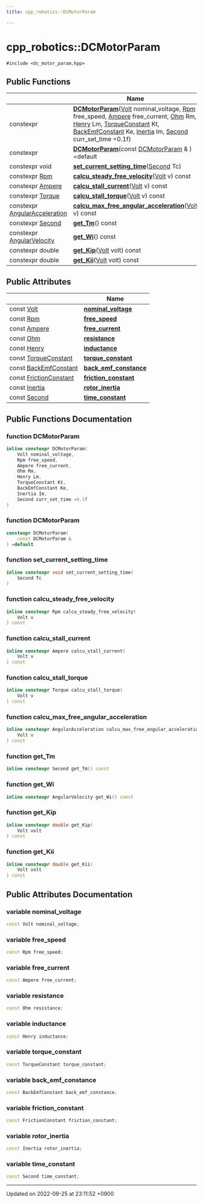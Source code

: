```yaml
---
title: cpp_robotics::DCMotorParam

---
```


# cpp_robotics::DCMotorParam






`#include <dc_motor_param.hpp>`

## Public Functions

|                | Name           |
| -------------- | -------------- |
| constexpr | **[DCMotorParam](/cpp_robotics_core/doxybook/Classes/structcpp__robotics_1_1DCMotorParam/#function-dcmotorparam)**([Volt](/cpp_robotics_core/doxybook/Namespaces/namespacecpp__robotics/#using-volt) nominal_voltage, [Rpm](/cpp_robotics_core/doxybook/Namespaces/namespacecpp__robotics/#using-rpm) free_speed, [Ampere](/cpp_robotics_core/doxybook/Namespaces/namespacecpp__robotics/#using-ampere) free_current, [Ohm](/cpp_robotics_core/doxybook/Namespaces/namespacecpp__robotics/#using-ohm) Rm, [Henry](/cpp_robotics_core/doxybook/Namespaces/namespacecpp__robotics/#using-henry) Lm, [TorqueConstant](/cpp_robotics_core/doxybook/Namespaces/namespacecpp__robotics/#using-torqueconstant) Kt, [BackEmfConstant](/cpp_robotics_core/doxybook/Namespaces/namespacecpp__robotics/#using-backemfconstant) Ke, [Inertia](/cpp_robotics_core/doxybook/Namespaces/namespacecpp__robotics/#using-inertia) Im, [Second](/cpp_robotics_core/doxybook/Namespaces/namespacecpp__robotics/#using-second) curr_set_time =0.1f) |
| constexpr | **[DCMotorParam](/cpp_robotics_core/doxybook/Classes/structcpp__robotics_1_1DCMotorParam/#function-dcmotorparam)**(const [DCMotorParam](/cpp_robotics_core/doxybook/Classes/structcpp__robotics_1_1DCMotorParam/) & ) =default |
| constexpr void | **[set_current_setting_time](/cpp_robotics_core/doxybook/Classes/structcpp__robotics_1_1DCMotorParam/#function-set-current-setting-time)**([Second](/cpp_robotics_core/doxybook/Namespaces/namespacecpp__robotics/#using-second) Tc) |
| constexpr [Rpm](/cpp_robotics_core/doxybook/Namespaces/namespacecpp__robotics/#using-rpm) | **[calcu_steady_free_velocity](/cpp_robotics_core/doxybook/Classes/structcpp__robotics_1_1DCMotorParam/#function-calcu-steady-free-velocity)**([Volt](/cpp_robotics_core/doxybook/Namespaces/namespacecpp__robotics/#using-volt) v) const |
| constexpr [Ampere](/cpp_robotics_core/doxybook/Namespaces/namespacecpp__robotics/#using-ampere) | **[calcu_stall_current](/cpp_robotics_core/doxybook/Classes/structcpp__robotics_1_1DCMotorParam/#function-calcu-stall-current)**([Volt](/cpp_robotics_core/doxybook/Namespaces/namespacecpp__robotics/#using-volt) v) const |
| constexpr [Torque](/cpp_robotics_core/doxybook/Namespaces/namespacecpp__robotics/#using-torque) | **[calcu_stall_torque](/cpp_robotics_core/doxybook/Classes/structcpp__robotics_1_1DCMotorParam/#function-calcu-stall-torque)**([Volt](/cpp_robotics_core/doxybook/Namespaces/namespacecpp__robotics/#using-volt) v) const |
| constexpr [AngularAcceleration](/cpp_robotics_core/doxybook/Namespaces/namespacecpp__robotics/#using-angularacceleration) | **[calcu_max_free_angular_acceleration](/cpp_robotics_core/doxybook/Classes/structcpp__robotics_1_1DCMotorParam/#function-calcu-max-free-angular-acceleration)**([Volt](/cpp_robotics_core/doxybook/Namespaces/namespacecpp__robotics/#using-volt) v) const |
| constexpr [Second](/cpp_robotics_core/doxybook/Namespaces/namespacecpp__robotics/#using-second) | **[get_Tm](/cpp_robotics_core/doxybook/Classes/structcpp__robotics_1_1DCMotorParam/#function-get-tm)**() const |
| constexpr [AngularVelocity](/cpp_robotics_core/doxybook/Namespaces/namespacecpp__robotics/#using-angularvelocity) | **[get_Wi](/cpp_robotics_core/doxybook/Classes/structcpp__robotics_1_1DCMotorParam/#function-get-wi)**() const |
| constexpr double | **[get_Kip](/cpp_robotics_core/doxybook/Classes/structcpp__robotics_1_1DCMotorParam/#function-get-kip)**([Volt](/cpp_robotics_core/doxybook/Namespaces/namespacecpp__robotics/#using-volt) volt) const |
| constexpr double | **[get_Kii](/cpp_robotics_core/doxybook/Classes/structcpp__robotics_1_1DCMotorParam/#function-get-kii)**([Volt](/cpp_robotics_core/doxybook/Namespaces/namespacecpp__robotics/#using-volt) volt) const |

## Public Attributes

|                | Name           |
| -------------- | -------------- |
| const [Volt](/cpp_robotics_core/doxybook/Namespaces/namespacecpp__robotics/#using-volt) | **[nominal_voltage](/cpp_robotics_core/doxybook/Classes/structcpp__robotics_1_1DCMotorParam/#variable-nominal-voltage)**  |
| const [Rpm](/cpp_robotics_core/doxybook/Namespaces/namespacecpp__robotics/#using-rpm) | **[free_speed](/cpp_robotics_core/doxybook/Classes/structcpp__robotics_1_1DCMotorParam/#variable-free-speed)**  |
| const [Ampere](/cpp_robotics_core/doxybook/Namespaces/namespacecpp__robotics/#using-ampere) | **[free_current](/cpp_robotics_core/doxybook/Classes/structcpp__robotics_1_1DCMotorParam/#variable-free-current)**  |
| const [Ohm](/cpp_robotics_core/doxybook/Namespaces/namespacecpp__robotics/#using-ohm) | **[resistance](/cpp_robotics_core/doxybook/Classes/structcpp__robotics_1_1DCMotorParam/#variable-resistance)**  |
| const [Henry](/cpp_robotics_core/doxybook/Namespaces/namespacecpp__robotics/#using-henry) | **[inductance](/cpp_robotics_core/doxybook/Classes/structcpp__robotics_1_1DCMotorParam/#variable-inductance)**  |
| const [TorqueConstant](/cpp_robotics_core/doxybook/Namespaces/namespacecpp__robotics/#using-torqueconstant) | **[torque_constant](/cpp_robotics_core/doxybook/Classes/structcpp__robotics_1_1DCMotorParam/#variable-torque-constant)**  |
| const [BackEmfConstant](/cpp_robotics_core/doxybook/Namespaces/namespacecpp__robotics/#using-backemfconstant) | **[back_emf_constance](/cpp_robotics_core/doxybook/Classes/structcpp__robotics_1_1DCMotorParam/#variable-back-emf-constance)**  |
| const [FrictionConstant](/cpp_robotics_core/doxybook/Namespaces/namespacecpp__robotics/#using-frictionconstant) | **[friction_constant](/cpp_robotics_core/doxybook/Classes/structcpp__robotics_1_1DCMotorParam/#variable-friction-constant)**  |
| const [Inertia](/cpp_robotics_core/doxybook/Namespaces/namespacecpp__robotics/#using-inertia) | **[rotor_inertia](/cpp_robotics_core/doxybook/Classes/structcpp__robotics_1_1DCMotorParam/#variable-rotor-inertia)**  |
| const [Second](/cpp_robotics_core/doxybook/Namespaces/namespacecpp__robotics/#using-second) | **[time_constant](/cpp_robotics_core/doxybook/Classes/structcpp__robotics_1_1DCMotorParam/#variable-time-constant)**  |

## Public Functions Documentation

### function DCMotorParam

```cpp
inline constexpr DCMotorParam(
    Volt nominal_voltage,
    Rpm free_speed,
    Ampere free_current,
    Ohm Rm,
    Henry Lm,
    TorqueConstant Kt,
    BackEmfConstant Ke,
    Inertia Im,
    Second curr_set_time =0.1f
)
```


### function DCMotorParam

```cpp
constexpr DCMotorParam(
    const DCMotorParam & 
) =default
```


### function set_current_setting_time

```cpp
inline constexpr void set_current_setting_time(
    Second Tc
)
```


### function calcu_steady_free_velocity

```cpp
inline constexpr Rpm calcu_steady_free_velocity(
    Volt v
) const
```


### function calcu_stall_current

```cpp
inline constexpr Ampere calcu_stall_current(
    Volt v
) const
```


### function calcu_stall_torque

```cpp
inline constexpr Torque calcu_stall_torque(
    Volt v
) const
```


### function calcu_max_free_angular_acceleration

```cpp
inline constexpr AngularAcceleration calcu_max_free_angular_acceleration(
    Volt v
) const
```


### function get_Tm

```cpp
inline constexpr Second get_Tm() const
```


### function get_Wi

```cpp
inline constexpr AngularVelocity get_Wi() const
```


### function get_Kip

```cpp
inline constexpr double get_Kip(
    Volt volt
) const
```


### function get_Kii

```cpp
inline constexpr double get_Kii(
    Volt volt
) const
```


## Public Attributes Documentation

### variable nominal_voltage

```cpp
const Volt nominal_voltage;
```


### variable free_speed

```cpp
const Rpm free_speed;
```


### variable free_current

```cpp
const Ampere free_current;
```


### variable resistance

```cpp
const Ohm resistance;
```


### variable inductance

```cpp
const Henry inductance;
```


### variable torque_constant

```cpp
const TorqueConstant torque_constant;
```


### variable back_emf_constance

```cpp
const BackEmfConstant back_emf_constance;
```


### variable friction_constant

```cpp
const FrictionConstant friction_constant;
```


### variable rotor_inertia

```cpp
const Inertia rotor_inertia;
```


### variable time_constant

```cpp
const Second time_constant;
```


-------------------------------

Updated on 2022-09-25 at 23:11:52 +0900